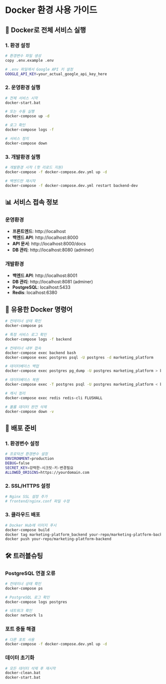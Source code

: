 # Docker 환경 사용 가이드

## 🐳 Docker로 전체 서비스 실행

### 1. 환경 설정

```bash
# 환경변수 파일 생성
copy .env.example .env

# .env 파일에서 Google API 키 설정
GOOGLE_API_KEY=your_actual_google_api_key_here
```

### 2. 운영환경 실행

```bash
# 전체 서비스 시작
docker-start.bat

# 또는 수동 실행
docker-compose up -d

# 로그 확인
docker-compose logs -f

# 서비스 정지
docker-compose down
```

### 3. 개발환경 실행

```bash
# 개발환경 시작 (핫 리로드 지원)
docker-compose -f docker-compose.dev.yml up -d

# 백엔드만 재시작
docker-compose -f docker-compose.dev.yml restart backend-dev
```

## 📊 서비스 접속 정보

### 운영환경
- **프론트엔드**: http://localhost
- **백엔드 API**: http://localhost:8000
- **API 문서**: http://localhost:8000/docs
- **DB 관리**: http://localhost:8080 (adminer)

### 개발환경
- **백엔드 API**: http://localhost:8001
- **DB 관리**: http://localhost:8081 (adminer)
- **PostgreSQL**: localhost:5433
- **Redis**: localhost:6380

## 🔧 유용한 Docker 명령어

```bash
# 컨테이너 상태 확인
docker-compose ps

# 특정 서비스 로그 확인
docker-compose logs -f backend

# 컨테이너 내부 접속
docker-compose exec backend bash
docker-compose exec postgres psql -U postgres -d marketing_platform

# 데이터베이스 백업
docker-compose exec postgres pg_dump -U postgres marketing_platform > backup.sql

# 데이터베이스 복원
docker-compose exec -T postgres psql -U postgres marketing_platform < backup.sql

# 캐시 정리
docker-compose exec redis redis-cli FLUSHALL

# 볼륨 데이터 완전 삭제
docker-compose down -v
```

## 🚀 배포 준비

### 1. 환경변수 설정
```bash
# 프로덕션 환경변수 설정
ENVIRONMENT=production
DEBUG=false
SECRET_KEY=강력한-시크릿-키-변경필요
ALLOWED_ORIGINS=https://yourdomain.com
```

### 2. SSL/HTTPS 설정
```bash
# Nginx SSL 설정 추가
# frontend/nginx.conf 파일 수정
```

### 3. 클라우드 배포
```bash
# Docker Hub에 이미지 푸시
docker-compose build
docker tag marketing-platform_backend your-repo/marketing-platform-backend
docker push your-repo/marketing-platform-backend
```

## 🛠️ 트러블슈팅

### PostgreSQL 연결 오류
```bash
# 컨테이너 상태 확인
docker-compose ps

# PostgreSQL 로그 확인
docker-compose logs postgres

# 네트워크 확인
docker network ls
```

### 포트 충돌 해결
```bash
# 다른 포트 사용
docker-compose -f docker-compose.dev.yml up -d
```

### 데이터 초기화
```bash
# 모든 데이터 삭제 후 재시작
docker-clean.bat
docker-start.bat
```
